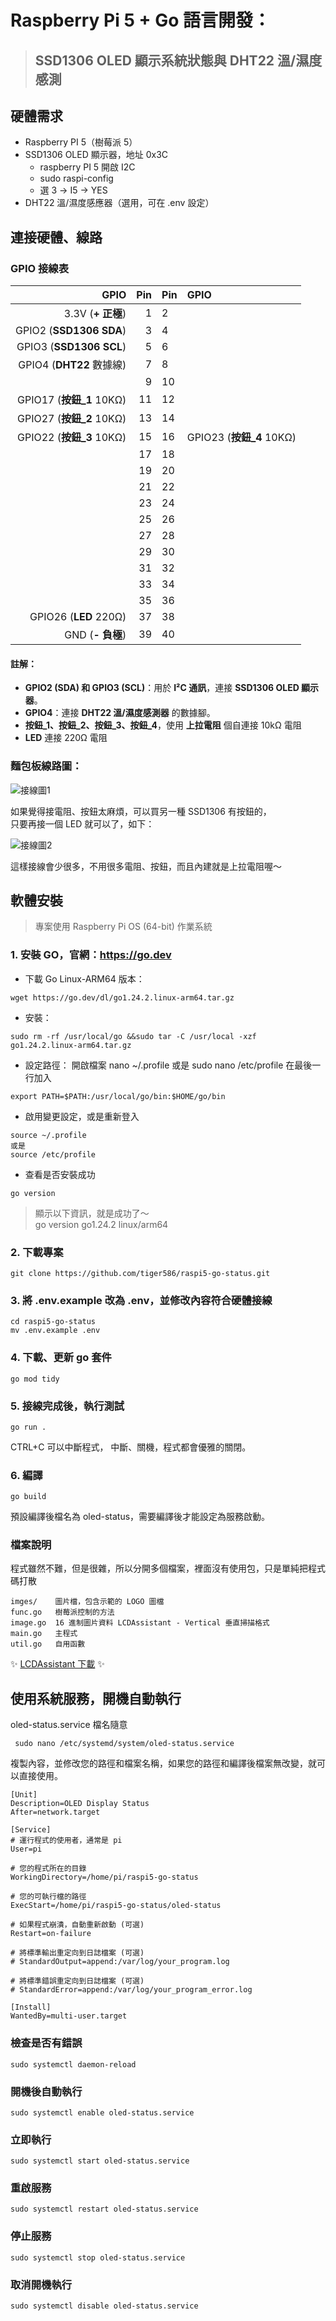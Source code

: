 # Raspberry Pi 5 + Go 語言開發：

> ## SSD1306 OLED 顯示系統狀態與 DHT22 溫/濕度感測

## 硬體需求

- Raspberry PI 5（樹莓派 5）
- SSD1306 OLED 顯示器，地址 0x3C
  - raspberry PI 5 開啟 I2C  
  - sudo raspi-config  
  - 選 3 -> I5 -> YES
- DHT22 溫/濕度感應器（選用，可在 .env 設定）

## 連接硬體、線路

### GPIO 接線表

| GPIO                     | Pin | Pin | GPIO                   |
| ------------------------:| ---:|:--- |:---------------------- |
| 3.3V (**+ 正極**)         | 1   | 2   |                        |
| GPIO2 (**SSD1306 SDA**) | 3   | 4   |                        |
| GPIO3 (**SSD1306 SCL**) | 5   | 6   |                        |
| GPIO4 (**DHT22** 數據線)  | 7   | 8   |                        |
|                          | 9   | 10  |                        |
| GPIO17 (**按鈕_1** 10KΩ) | 11  | 12  |                        |
| GPIO27 (**按鈕_2** 10KΩ) | 13  | 14  |                        |
| GPIO22 (**按鈕_3** 10KΩ) | 15  | 16  | GPIO23 (**按鈕_4** 10KΩ) |
|                          | 17  | 18  |                        |
|                          | 19  | 20  |                        |
|                          | 21  | 22  |                        |
|                          | 23  | 24  |                        |
|                          | 25  | 26  |                        |
|                          | 27  | 28  |                        |
|                          | 29  | 30  |                        |
|                          | 31  | 32  |                        |
|                          | 33  | 34  |                        |
|                          | 35  | 36  |                        |
| GPIO26 (**LED** 220Ω)    | 37  | 38  |                        |
| GND (**- 負極**)         | 39  | 40  |                        |

#### 註解：

- **GPIO2 (SDA) 和 GPIO3 (SCL)**：用於 **I²C 通訊**，連接 **SSD1306 OLED 顯示器**。
- **GPIO4**：連接 **DHT22 溫/濕度感測器** 的數據腳。
- **按鈕_1、按鈕_2、按鈕_3、按鈕_4**，使用 **上拉電阻** 個自連接 10kΩ 電阻
- **LED** 連接 220Ω 電阻

### 麵包板線路圖：

![接線圖1](image/001.jpg)

如果覺得接電阻、按鈕太麻煩，可以買另一種 SSD1306 有按鈕的，  
只要再接一個 LED 就可以了，如下：

![接線圖2](image/002.jpg)

這樣接線會少很多，不用很多電阻、按鈕，而且內建就是上拉電阻喔～

## 軟體安裝
> 專案使用 Raspberry Pi OS (64-bit) 作業系統

### 1. 安裝 GO，官網：https://go.dev 

- 下載 Go Linux-ARM64 版本：

```
wget https://go.dev/dl/go1.24.2.linux-arm64.tar.gz
```

- 安裝：

```
sudo rm -rf /usr/local/go &&sudo tar -C /usr/local -xzf go1.24.2.linux-arm64.tar.gz
```

- 設定路徑：
  開啟檔案 nano ~/.profile 或是 sudo nano /etc/profile 在最後一行加入

```
export PATH=$PATH:/usr/local/go/bin:$HOME/go/bin
```

- 啟用變更設定，或是重新登入

```
source ~/.profile
或是
source /etc/profile
```


- 查看是否安裝成功

```
go version
```

> 顯示以下資訊，就是成功了～  
> go version go1.24.2 linux/arm64

### 2. 下載專案

```
git clone https://github.com/tiger586/raspi5-go-status.git
```

### 3. 將 .env.example 改為 .env，並修改內容符合硬體接線

```
cd raspi5-go-status
mv .env.example .env
```

### 4. 下載、更新 go 套件

```
go mod tidy
```

### 5. 接線完成後，執行測試

```
go run .
```

CTRL+C 可以中斷程式，
中斷、關機，程式都會優雅的關閉。

### 6. 編譯

```
go build
```

預設編譯後檔名為 oled-status，需要編譯後才能設定為服務啟動。

### 檔案說明

程式雖然不難，但是很雜，所以分開多個檔案，裡面沒有使用包，只是單純把程式碼打散

```
imges/    圖片檔，包含示範的 LOGO 圖檔
func.go   樹莓派控制的方法
image.go  16 進制圖片資料 LCDAssistant - Vertical 垂直掃描格式
main.go   主程式
util.go   自用函數
```
✨ [LCDAssistant 下載](https://en.radzio.dxp.pl/bitmap_converter/) ✨

## 使用系統服務，開機自動執行

oled-status.service 檔名隨意
```
 sudo nano /etc/systemd/system/oled-status.service
```

複製內容，並修改您的路徑和檔案名稱，如果您的路徑和編譯後檔案無改變，就可以直接使用。

```
[Unit]
Description=OLED Display Status
After=network.target

[Service]
# 運行程式的使用者，通常是 pi
User=pi           
  
# 您的程式所在的目錄
WorkingDirectory=/home/pi/raspi5-go-status

# 您的可執行檔的路徑
ExecStart=/home/pi/raspi5-go-status/oled-status

# 如果程式崩潰，自動重新啟動 (可選)
Restart=on-failure  

# 將標準輸出重定向到日誌檔案 (可選)
# StandardOutput=append:/var/log/your_program.log  

# 將標準錯誤重定向到日誌檔案 (可選)
# StandardError=append:/var/log/your_program_error.log 

[Install]
WantedBy=multi-user.target
```

### 檢查是否有錯誤

```
sudo systemctl daemon-reload
```

### 開機後自動執行

```
sudo systemctl enable oled-status.service
```

### 立即執行

```
sudo systemctl start oled-status.service
```

### 重啟服務

```
sudo systemctl restart oled-status.service
```

### 停止服務

```
sudo systemctl stop oled-status.service
```

### 取消開機執行

```
sudo systemctl disable oled-status.service
```
